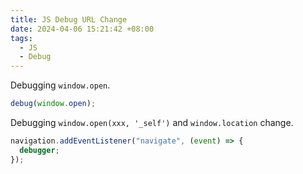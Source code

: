 ```yaml
---
title: JS Debug URL Change
date: 2024-04-06 15:21:42 +08:00
tags:
  - JS
  - Debug
---
```


Debugging `window.open`.

```js
debug(window.open);
```

Debugging `window.open(xxx, '_self')` and `window.location` change.

```js
navigation.addEventListener("navigate", (event) => {
  debugger;
});
```
